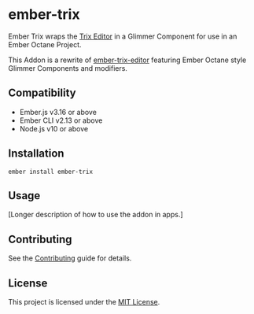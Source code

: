 ember-trix
==============================================================================

Ember Trix wraps the [Trix Editor](https://github.com/basecamp/trix) in a 
Glimmer Component for use in an Ember Octane Project.

This Addon is a rewrite of [ember-trix-editor](https://github.com/lynnetye/ember-trix-editor)
featuring Ember Octane style Glimmer Components and modifiers.

Compatibility
------------------------------------------------------------------------------

* Ember.js v3.16 or above
* Ember CLI v2.13 or above
* Node.js v10 or above


Installation
------------------------------------------------------------------------------

```
ember install ember-trix
```


Usage
------------------------------------------------------------------------------

[Longer description of how to use the addon in apps.]


Contributing
------------------------------------------------------------------------------

See the [Contributing](CONTRIBUTING.md) guide for details.


License
------------------------------------------------------------------------------

This project is licensed under the [MIT License](LICENSE.md).
